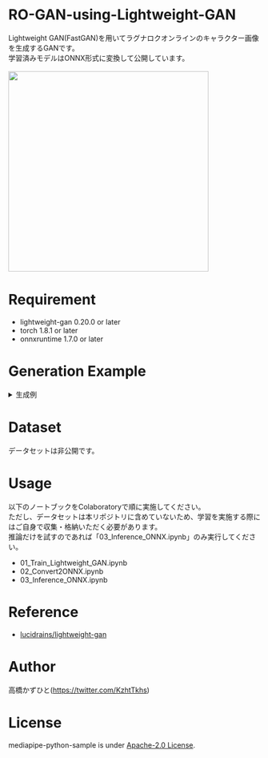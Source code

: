 # RO-GAN-using-Lightweight-GAN
Lightweight GAN(FastGAN)を用いてラグナロクオンラインのキャラクター画像を生成するGANです。<br>
学習済みモデルはONNX形式に変換して公開しています。<br><br>
<img src="https://user-images.githubusercontent.com/37477845/118026295-9e2d3e00-b39b-11eb-830f-9bd82ad48369.gif" width="400px">

# Requirement 
* lightweight-gan 0.20.0 or later
* torch 1.8.1 or later
* onnxruntime 1.7.0 or later

# Generation Example
<details>
<summary>生成例</summary>

<img src="https://user-images.githubusercontent.com/37477845/118026328-a84f3c80-b39b-11eb-85f3-27d7bc0f1a71.jpg" width="200px">
<img src="https://user-images.githubusercontent.com/37477845/118026331-a8e7d300-b39b-11eb-9e0c-25449bdde1a5.jpg" width="200px">
<img src="https://user-images.githubusercontent.com/37477845/118026336-a9806980-b39b-11eb-8944-f54398f0ff15.jpg" width="200px">
<img src="https://user-images.githubusercontent.com/37477845/118026338-a9806980-b39b-11eb-92f5-30c1cfa5e688.jpg" width="200px">
<img src="https://user-images.githubusercontent.com/37477845/118026339-aa190000-b39b-11eb-8695-599816158f2b.jpg" width="200px">
<img src="https://user-images.githubusercontent.com/37477845/118026342-aab19680-b39b-11eb-9994-3a694d3dc627.jpg" width="200px">
<img src="https://user-images.githubusercontent.com/37477845/118026351-ab4a2d00-b39b-11eb-8ce6-dc05f0facfef.jpg" width="200px">
<img src="https://user-images.githubusercontent.com/37477845/118026353-ab4a2d00-b39b-11eb-8fe8-6016dcca8d67.jpg" width="200px">
<img src="https://user-images.githubusercontent.com/37477845/118026359-ac7b5a00-b39b-11eb-8a3c-76b105f0d9b0.jpg" width="200px">
<img src="https://user-images.githubusercontent.com/37477845/118026360-ad13f080-b39b-11eb-9515-1450ec8f86bc.jpg" width="200px">
<img src="https://user-images.githubusercontent.com/37477845/118026364-adac8700-b39b-11eb-818b-7c72a1444d0a.jpg" width="200px">
<img src="https://user-images.githubusercontent.com/37477845/118026365-ae451d80-b39b-11eb-86d2-ddaabdbc8973.jpg" width="200px">
<img src="https://user-images.githubusercontent.com/37477845/118026368-ae451d80-b39b-11eb-83e6-dcb4d4ec5ee9.jpg" width="200px">
<img src="https://user-images.githubusercontent.com/37477845/118026371-aeddb400-b39b-11eb-82e6-ac7e68827188.jpg" width="200px">
<img src="https://user-images.githubusercontent.com/37477845/118026372-aeddb400-b39b-11eb-8d81-7daac9d00a5e.jpg" width="200px">
<img src="https://user-images.githubusercontent.com/37477845/118026373-af764a80-b39b-11eb-9a41-64bd7bbda26e.jpg" width="200px">
<img src="https://user-images.githubusercontent.com/37477845/118026377-b00ee100-b39b-11eb-9c97-e1acc8c4e0fb.jpg" width="200px">
<img src="https://user-images.githubusercontent.com/37477845/118026379-b00ee100-b39b-11eb-8318-288eb46e9c2c.jpg" width="200px">
<img src="https://user-images.githubusercontent.com/37477845/118026380-b0a77780-b39b-11eb-9fec-e4dd268ec037.jpg" width="200px">
<img src="https://user-images.githubusercontent.com/37477845/118026384-b1400e00-b39b-11eb-9b1e-3cce0cc60ab7.jpg" width="200px">
<img src="https://user-images.githubusercontent.com/37477845/118026387-b1400e00-b39b-11eb-891d-ad1c38f9d52b.jpg" width="200px">
<img src="https://user-images.githubusercontent.com/37477845/118026388-b1d8a480-b39b-11eb-97ce-9ec4615709fb.jpg" width="200px">
<img src="https://user-images.githubusercontent.com/37477845/118026391-b1d8a480-b39b-11eb-9049-0146948f2f84.jpg" width="200px">
<img src="https://user-images.githubusercontent.com/37477845/118026392-b2713b00-b39b-11eb-96b7-11a119ddeafb.jpg" width="200px">
<img src="https://user-images.githubusercontent.com/37477845/118026398-b309d180-b39b-11eb-85c8-5876e8ecee18.jpg" width="200px">
<img src="https://user-images.githubusercontent.com/37477845/118026401-b3a26800-b39b-11eb-86f1-685248bd95de.jpg" width="200px">
<img src="https://user-images.githubusercontent.com/37477845/118026980-67a3f300-b39c-11eb-8846-5d538c3210d4.jpg" width="200px">
<img src="https://user-images.githubusercontent.com/37477845/118026983-683c8980-b39c-11eb-951d-5080b026d8e4.jpg" width="200px">
<img src="https://user-images.githubusercontent.com/37477845/118026985-68d52000-b39c-11eb-86b5-b22226dc1e22.jpg" width="200px">
<img src="https://user-images.githubusercontent.com/37477845/118026987-68d52000-b39c-11eb-8117-a6469b055866.jpg" width="200px">
<img src="https://user-images.githubusercontent.com/37477845/118026992-696db680-b39c-11eb-9cdf-e725ceb52c33.jpg" width="200px">
<img src="https://user-images.githubusercontent.com/37477845/118026994-6a064d00-b39c-11eb-94eb-e60f38b07204.jpg" width="200px">
<img src="https://user-images.githubusercontent.com/37477845/118026995-6a064d00-b39c-11eb-9b0d-2b7495fe8483.jpg" width="200px">
<img src="https://user-images.githubusercontent.com/37477845/118026997-6a9ee380-b39c-11eb-9b77-2709283363ad.jpg" width="200px">
<img src="https://user-images.githubusercontent.com/37477845/118027006-6bd01080-b39c-11eb-8eda-2daf64f5974e.jpg" width="200px">
<img src="https://user-images.githubusercontent.com/37477845/118027009-6bd01080-b39c-11eb-9079-825ddea1db4d.jpg" width="200px">
<img src="https://user-images.githubusercontent.com/37477845/118027014-6d013d80-b39c-11eb-8ba0-9382ea1b6d4f.jpg" width="200px">
<img src="https://user-images.githubusercontent.com/37477845/118027015-6d013d80-b39c-11eb-946a-7b2992bc748d.jpg" width="200px">
<img src="https://user-images.githubusercontent.com/37477845/118027300-bce00480-b39c-11eb-846c-8fad0a62a9a9.jpg" width="200px">
<img src="https://user-images.githubusercontent.com/37477845/118027308-be113180-b39c-11eb-9a06-8a247be1b4e6.jpg" width="200px">
<img src="https://user-images.githubusercontent.com/37477845/118027310-bea9c800-b39c-11eb-8a21-eccf17097c9b.jpg" width="200px">
<img src="https://user-images.githubusercontent.com/37477845/118027311-bf425e80-b39c-11eb-9266-dc6365e8d333.jpg" width="200px">
<img src="https://user-images.githubusercontent.com/37477845/118027314-bf425e80-b39c-11eb-90da-735ae179ac3e.jpg" width="200px">
<img src="https://user-images.githubusercontent.com/37477845/118027317-bfdaf500-b39c-11eb-963e-3fb1a67c3f82.jpg" width="200px">
<img src="https://user-images.githubusercontent.com/37477845/118027325-c1a4b880-b39c-11eb-9e6f-0fa947820447.jpg" width="200px">
<img src="https://user-images.githubusercontent.com/37477845/118027328-c23d4f00-b39c-11eb-80f6-6433c491cebe.jpg" width="200px">
<img src="https://user-images.githubusercontent.com/37477845/118027336-c36e7c00-b39c-11eb-9c75-4d7f7c8a443c.jpg" width="200px">
<img src="https://user-images.githubusercontent.com/37477845/118027338-c36e7c00-b39c-11eb-81eb-f077ffc75116.jpg" width="200px">

</details>

# Dataset
データセットは非公開です。

# Usage
以下のノートブックをColaboratoryで順に実施してください。<br>
ただし、データセットは本リポジトリに含めていないため、学習を実施する際にはご自身で収集・格納いただく必要があります。<br>
推論だけを試すのであれば「03_Inference_ONNX.ipynb」のみ実行してください。
* 01_Train_Lightweight_GAN.ipynb
* 02_Convert2ONNX.ipynb
* 03_Inference_ONNX.ipynb

# Reference
* [lucidrains/lightweight-gan](https://github.com/lucidrains/lightweight-gan)

# Author
高橋かずひと(https://twitter.com/KzhtTkhs)
 
# License 
mediapipe-python-sample is under [Apache-2.0 License](LICENSE).
